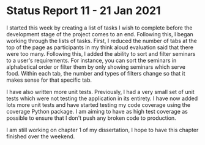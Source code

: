 # Status Report 11 - 21 Jan 2021

I started this week by creating a list of tasks I wish to complete before the development stage of the project comes to an end. Following this, I began working through the lists of tasks. First, I reduced the number of tabs at the top of the page as participants in my think aloud evaluation said that there were too many. Following this, I added the ability to sort and filter seminars to a user's requirements. For instance, you can sort the seminars in alphabetical order or filter them by only showing seminars which serve food. Within each tab, the number and types of filters change so that it makes sense for that specific tab.

I have also written more unit tests. Previously, I had a very small set of unit tests which were not testing the application in its entirety. I have now added lots more unit tests and have started testing my code coverage using the coverage Python package. I am aiming to have as high test coverage as possible to ensure that I don't push any broken code to production.

I am still working on chapter 1 of my dissertation, I hope to have this chapter finished over the weekend.

